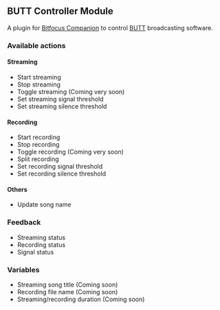 ## BUTT Controller Module

A plugin for [Bitfocus Companion](https://bitfocus.io/) to control
[BUTT](https://danielnoethen.de/butt/) broadcasting software.

### Available actions

#### Streaming
* Start streaming
* Stop streaming
* Toggle streaming (Coming very soon)
* Set streaming signal threshold
* Set streaming silence threshold

#### Recording
* Start recording
* Stop recording
* Toggle recording (Coming very soon)
* Split recording
* Set recording signal threshold
* Set recording silence threshold

#### Others
* Update song name

### Feedback

* Streaming status
* Recording status
* Signal status

### Variables

* Streaming song title (Coming soon)
* Recording file name (Coming soon)
* Streaming/recording duration (Coming soon)